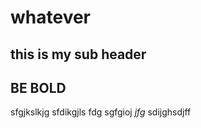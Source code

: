 # whatever
## this is my sub header

**BE BOLD**
---
sfgjkslkjg sfdikgjls fdg sgfgioj *jfg* sdijghsdjff

